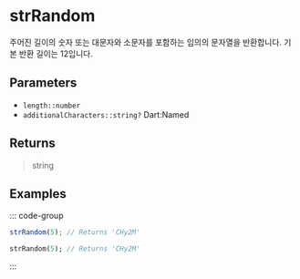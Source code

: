 # strRandom <Lang dart js />

주어진 길이의 숫자 또는 대문자와 소문자를 포함하는 임의의 문자열을 반환합니다. 기본 반환 길이는 12입니다.

## Parameters

- `length::number`
- `additionalCharacters::string?` <span class="named">Dart:Named</span>

## Returns

> string

## Examples

::: code-group

```javascript [JavaScript]
strRandom(5); // Returns 'CHy2M'
```

```dart [Dart]
strRandom(5); // Returns 'CHy2M'
```

:::
